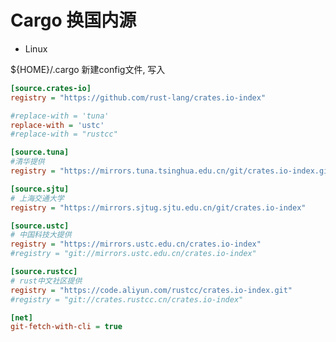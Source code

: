 <!--
 * @Brief        : 
 * @Author       : dmjcb
 * @Date         : 2024-09-10 02:06:37
 * @LastEditors  : dmjcb@outlook.com
 * @LastEditTime : 2024-09-23 14:34:42
-->

# Cargo 换国内源

- Linux

${HOME}/.cargo 新建config文件, 写入

```ini
[source.crates-io]
registry = "https://github.com/rust-lang/crates.io-index"

#replace-with = 'tuna'
replace-with = 'ustc'
#replace-with = "rustcc"

[source.tuna]
#清华提供
registry = "https://mirrors.tuna.tsinghua.edu.cn/git/crates.io-index.git"

[source.sjtu]
# 上海交通大学
registry = "https://mirrors.sjtug.sjtu.edu.cn/git/crates.io-index"

[source.ustc]
# 中国科技大提供
registry = "https://mirrors.ustc.edu.cn/crates.io-index"
#registry = "git://mirrors.ustc.edu.cn/crates.io-index"

[source.rustcc]
# rust中文社区提供
registry = "https://code.aliyun.com/rustcc/crates.io-index.git"
#registry = "git://crates.rustcc.cn/crates.io-index"

[net]
git-fetch-with-cli = true
```